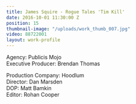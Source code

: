 ```yaml
---
title: James Squire - Rogue Tales 'Tim Kill'
date: 2016-10-01 11:30:00 Z
position: 15
thumbnail-image: "/uploads/work_thumb_007.jpg"
video: 88722001
layout: work-profile
---
```


Agency: Publicis Mojo<br>
Executive Producer: Brendan Thomas<br>

Production Company: Hoodlum<br>
Director: Dan Marsden<br>
DOP: Matt Bamkin<br>
Editor: Rohan Cooper<br>